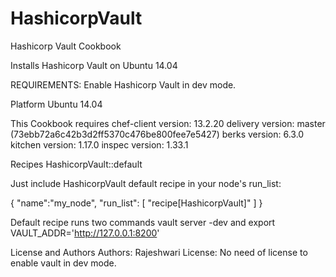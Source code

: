 # HashicorpVault
Hashicorp Vault Cookbook

Installs Hashicorp Vault on Ubuntu 14.04

REQUIREMENTS: Enable Hashicorp Vault in dev mode.

Platform Ubuntu 14.04

This Cookbook requires chef-client version: 13.2.20 delivery version: master (73ebb72a6c42b3d2ff5370c476be800fee7e5427) berks version: 6.3.0 kitchen version: 1.17.0 inspec version: 1.33.1

Recipes HashicorpVault::default

Just include HashicorpVault default recipe in your node's run_list:

{ "name":"my_node", "run_list": [ "recipe[HashicorpVault]" ] } 

Default recipe runs two commands
vault server -dev    and
export VAULT_ADDR='http://127.0.0.1:8200'

License and Authors
Authors: Rajeshwari 
License: No need of license to enable vault in dev mode. 
